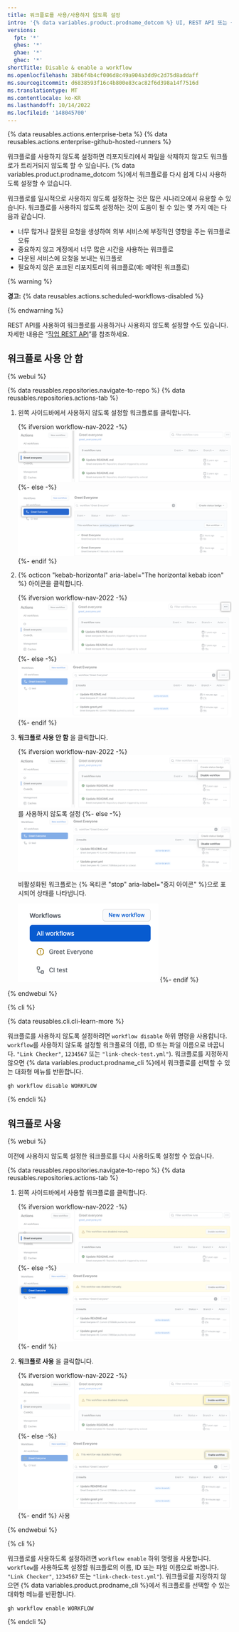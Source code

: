 ```yaml
---
title: 워크플로를 사용/사용하지 않도록 설정
intro: '{% data variables.product.prodname_dotcom %} UI, REST API 또는 {% data variables.product.prodname_cli %}를 사용하여 워크플로를 사용하지 않도록 설정하고 다시 사용하도록 설정할 수 있습니다.'
versions:
  fpt: '*'
  ghes: '*'
  ghae: '*'
  ghec: '*'
shortTitle: Disable & enable a workflow
ms.openlocfilehash: 38b6f4b4cf006d8c49a904a3dd9c2d75d8addaff
ms.sourcegitcommit: d6838593f16c4b800e83cac82f6d398a14f7516d
ms.translationtype: MT
ms.contentlocale: ko-KR
ms.lasthandoff: 10/14/2022
ms.locfileid: '148045700'
---
```

{% data reusables.actions.enterprise-beta %} {% data reusables.actions.enterprise-github-hosted-runners %}

워크플로를 사용하지 않도록 설정하면 리포지토리에서 파일을 삭제하지 않고도 워크플로가 트리거되지 않도록 할 수 있습니다. {% data variables.product.prodname_dotcom %}에서 워크플로를 다시 쉽게 다시 사용하도록 설정할 수 있습니다.

워크플로를 일시적으로 사용하지 않도록 설정하는 것은 많은 시나리오에서 유용할 수 있습니다. 워크플로를 사용하지 않도록 설정하는 것이 도움이 될 수 있는 몇 가지 예는 다음과 같습니다.

- 너무 많거나 잘못된 요청을 생성하여 외부 서비스에 부정적인 영향을 주는 워크플로 오류
- 중요하지 않고 계정에서 너무 많은 시간을 사용하는 워크플로
- 다운된 서비스에 요청을 보내는 워크플로
- 필요하지 않은 포크된 리포지토리의 워크플로(예: 예약된 워크플로)

{% warning %}

**경고:** {% data reusables.actions.scheduled-workflows-disabled %}

{% endwarning %}

REST API를 사용하여 워크플로를 사용하거나 사용하지 않도록 설정할 수도 있습니다. 자세한 내용은 “[작업 REST API](/rest/reference/actions#workflows)”를 참조하세요.

## 워크플로 사용 안 함

{% webui %}

{% data reusables.repositories.navigate-to-repo %} {% data reusables.repositories.actions-tab %}
1. 왼쪽 사이드바에서 사용하지 않도록 설정할 워크플로를 클릭합니다.

   {% ifversion workflow-nav-2022 -%} ![ 작업 선택 워크플로](/assets/images/help/repository/actions-select-workflow-2022.png) {%- else -%} ![작업 선택 워크플로](/assets/images/help/repository/actions-select-workflow.png) {%- endif %}
1. {% octicon "kebab-horizontal" aria-label="The horizontal kebab icon" %} 아이콘을 클릭합니다.

   {% ifversion workflow-nav-2022 -%} ![ 작업 케밥 메뉴](/assets/images/help/repository/actions-workflow-menu-kebab-2022.png) {%- else -%} ![작업 케밥 메뉴](/assets/images/help/repository/actions-workflow-menu-kebab.png) {%- endif %}
1. **워크플로 사용 안 함** 을 클릭합니다.

   {% ifversion workflow-nav-2022 -%} ![ 작업에서 워크플로](/assets/images/help/repository/actions-disable-workflow-2022.png) 를 사용하지 않도록 설정 {%- else -%} ![작업에서 워크플로를 사용하지 않도록 설정](/assets/images/help/repository/actions-disable-workflow.png)

   비활성화된 워크플로는 {% 옥티콘 "stop" aria-label="중지 아이콘" %}으로 표시되어 상태를 나타냅니다.

   ![작업 목록 사용 안 함 워크플로](/assets/images/help/repository/actions-find-disabled-workflow.png) {%- endif %}

{% endwebui %}

{% cli %}

{% data reusables.cli.cli-learn-more %}

워크플로를 사용하지 않도록 설정하려면 `workflow disable` 하위 명령을 사용합니다. `workflow`를 사용하지 않도록 설정할 워크플로의 이름, ID 또는 파일 이름으로 바꿉니다. `"Link Checker"`, `1234567` 또는 `"link-check-test.yml"`). 워크플로를 지정하지 않으면 {% data variables.product.prodname_cli %}에서 워크플로를 선택할 수 있는 대화형 메뉴를 반환합니다.

```shell
gh workflow disable WORKFLOW
```

{% endcli %}

## 워크플로 사용

{% webui %}

이전에 사용하지 않도록 설정한 워크플로를 다시 사용하도록 설정할 수 있습니다.

{% data reusables.repositories.navigate-to-repo %} {% data reusables.repositories.actions-tab %}
1. 왼쪽 사이드바에서 사용할 워크플로를 클릭합니다.

   {% ifversion workflow-nav-2022 -%} ![ 작업 선택 사용 안 함 워크플로](/assets/images/help/repository/actions-select-disabled-workflow-2022.png) {%- else -%} ![작업 선택 비활성화된 워크플로](/assets/images/help/repository/actions-select-disabled-workflow.png) {%- endif %}
1. **워크플로 사용** 을 클릭합니다.

   {% ifversion workflow-nav-2022 -%} ![ 작업 사용 워크플로](/assets/images/help/repository/actions-enable-workflow-2022.png) {%- else -%} ![작업으로 워크플로](/assets/images/help/repository/actions-enable-workflow.png) {%- endif %} 사용

{% endwebui %}

{% cli %}

워크플로를 사용하도록 설정하려면 `workflow enable` 하위 명령을 사용합니다. `workflow`를 사용하도록 설정할 워크플로의 이름, ID 또는 파일 이름으로 바꿉니다. `"Link Checker"`, `1234567` 또는 `"link-check-test.yml"`). 워크플로를 지정하지 않으면 {% data variables.product.prodname_cli %}에서 워크플로를 선택할 수 있는 대화형 메뉴를 반환합니다.

```shell
gh workflow enable WORKFLOW
```

{% endcli %}
